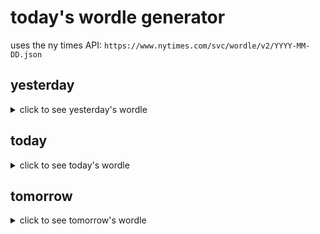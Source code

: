 # today's wordle generator

uses the ny times API: `https://www.nytimes.com/svc/wordle/v2/YYYY-MM-DD.json`

## yesterday

<details>
    <summary>click to see yesterday's wordle</summary>

    bleak

</details>

## today

<details>
    <summary>click to see today's wordle</summary>

    noise

</details>

## tomorrow

<details>
    <summary>click to see tomorrow's wordle</summary>

    until

</details>
